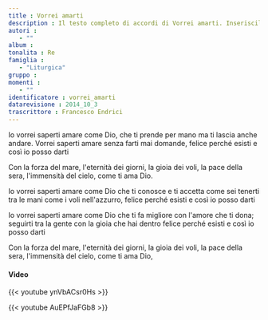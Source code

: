 ```yaml
--- 
title : Vorrei amarti
description : Il testo completo di accordi di Vorrei amarti. Inseriscila nel tuo canzoniere!
autori : 
   - ""
album : 
tonalita : Re
famiglia : 
   - "Liturgica"
gruppo : 
momenti : 
   - ""
identificatore : vorrei_amarti
datarevisione : 2014_10_3
trascrittore : Francesco Endrici
--- 
```




Io vorrei saperti amare come Dio, 
che ti prende per mano ma ti lascia anche andare.
Vorrei saperti amare senza farti mai domande,
felice perché esisti e così io posso darti 


Con la forza del mare, l'eternità dei giorni,
la gioia dei voli, la pace della sera,
l'immensità del cielo, come ti ama Dio.


Io vorrei saperti amare come Dio 
che ti conosce e ti accetta come sei 
tenerti tra le mani come i voli nell'azzurro,
felice perché esisti e così io posso darti 


Io vorrei saperti amare come Dio 
che ti fa migliore con l'amore che ti dona;
seguirti tra la gente con la gioia che hai dentro
felice perché esisti e così io posso darti 


Con la forza del mare, l'eternità dei giorni,
la gioia dei voli, la pace della sera,
l'immensità del cielo, come ti ama Dio,



#### Video
{{< youtube ynVbACsr0Hs >}} 

{{< youtube AuEPfJaFGb8 >}} 

